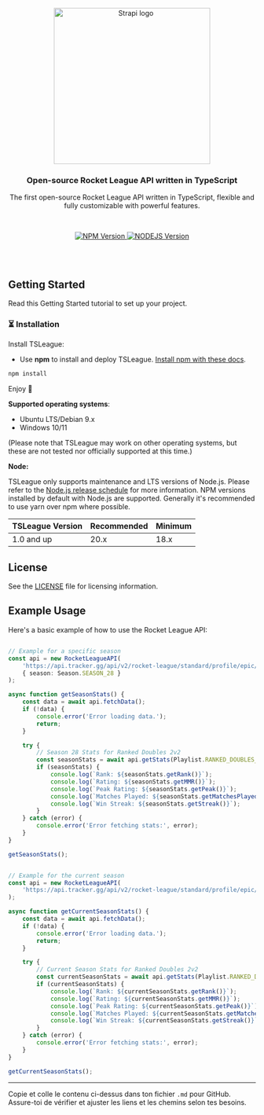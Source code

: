 <p align="center">
  <a href="https://strapi.io/#gh-light-mode-only">
    <img src="https://sn4k.fr/asset/static/img/TSLeague.png" width="318px" alt="Strapi logo" />
  </a>
</p>

<h3 align="center">Open-source Rocket League API written in TypeScript</h3>
<p align="center">The first open-source Rocket League API written in TypeScript, flexible and fully customizable with powerful features.</p>

<br />

<p align="center">
  <a href="https://www.npmjs.org/package/@strapi/strapi">
    <img src="https://img.shields.io/badge/npm@latest-v10.8.1-blue" alt="NPM Version" />
  </a>
  <a href="https://www.npmjs.org/package/@strapi/strapi">
    <img src="https://img.shields.io/badge/NodeJS-v10.8.1-green" alt="NODEJS Version" />
  </a>
</p>

<br>
<br>

## Getting Started

Read this Getting Started tutorial to set up your project.

### ⏳ Installation

Install TSLeague:

- Use **npm** to install and deploy TSLeague. [Install npm with these docs](https://docs.npmjs.com/downloading-and-installing-node-js-and-npm/).

```bash
npm install
```

Enjoy 🎉

**Supported operating systems**:

- Ubuntu LTS/Debian 9.x
- Windows 10/11

(Please note that TSLeague may work on other operating systems, but these are not tested nor officially supported at this time.)

**Node:**

TSLeague only supports maintenance and LTS versions of Node.js. Please refer to the <a href="https://nodejs.org/en/about/releases/">Node.js release schedule</a> for more information. NPM versions installed by default with Node.js are supported. Generally it's recommended to use yarn over npm where possible.

| TSLeague Version | Recommended | Minimum |
| ---------------  | ----------- | ------- |
| 1.0 and up       | 20.x        | 18.x    |

## License

See the [LICENSE](./LICENSE) file for licensing information.

## Example Usage

Here's a basic example of how to use the Rocket League API:

```typescript

// Example for a specific season
const api = new RocketLeagueAPI(
    'https://api.tracker.gg/api/v2/rocket-league/standard/profile/epic/SomePlayer',
    { season: Season.SEASON_28 }
);

async function getSeasonStats() {
    const data = await api.fetchData();
    if (!data) {
        console.error('Error loading data.');
        return;
    }

    try {
        // Season 28 Stats for Ranked Doubles 2v2
        const seasonStats = await api.getStats(Playlist.RANKED_DOUBLES_2V2);
        if (seasonStats) {
            console.log(`Rank: ${seasonStats.getRank()}`);
            console.log(`Rating: ${seasonStats.getMMR()}`);
            console.log(`Peak Rating: ${seasonStats.getPeak()}`);
            console.log(`Matches Played: ${seasonStats.getMatchesPlayed()}`);
            console.log(`Win Streak: ${seasonStats.getStreak()}`);
        }
    } catch (error) {
        console.error('Error fetching stats:', error);
    }
}

getSeasonStats();
```

```typescript

// Example for the current season
const api = new RocketLeagueAPI(
    'https://api.tracker.gg/api/v2/rocket-league/standard/profile/epic/SomePlayer'
);

async function getCurrentSeasonStats() {
    const data = await api.fetchData();
    if (!data) {
        console.error('Error loading data.');
        return;
    }

    try {
        // Current Season Stats for Ranked Doubles 2v2
        const currentSeasonStats = await api.getStats(Playlist.RANKED_DOUBLES_2V2);
        if (currentSeasonStats) {
            console.log(`Rank: ${currentSeasonStats.getRank()}`);
            console.log(`Rating: ${currentSeasonStats.getMMR()}`);
            console.log(`Peak Rating: ${currentSeasonStats.getPeak()}`);
            console.log(`Matches Played: ${currentSeasonStats.getMatchesPlayed()}`);
            console.log(`Win Streak: ${currentSeasonStats.getStreak()}`);
        }
    } catch (error) {
        console.error('Error fetching stats:', error);
    }
}

getCurrentSeasonStats();
```

---

Copie et colle le contenu ci-dessus dans ton fichier `.md` pour GitHub. Assure-toi de vérifier et ajuster les liens et les chemins selon tes besoins.